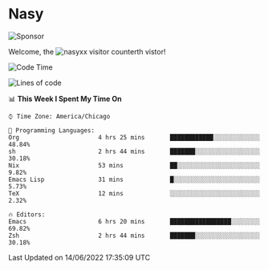 # Nasy

<!--
<p align="center">
<img height="200" src="https://github-readme-stats.vercel.app/api?username=nasyxx&count_private=true&show_icons=true&theme=dracula&include_all_commits=true"/>
<img height="200" src="https://github-readme-stats.vercel.app/api/top-langs/?username=nasyxx&theme=dracula&hide=html,jupyter+notebook&count_private=true&show_icons=true"/>
</p>

  
----------------
-->

![Sponsor](https://img.shields.io/static/v1.svg?label=Sponsor&message=%E2%9D%A4&logo=GitHub&style=flat&color=pink)
 
Welcome, the ![nasyxx visitor counter](https://count.getloli.com/get/@nasyxx?theme=rule34)th vistor!
 
<!--START_SECTION:waka-->
![Code Time](http://img.shields.io/badge/Code%20Time-2%2C480%20hrs%2013%20mins-blue)

![Lines of code](https://img.shields.io/badge/From%20Hello%20World%20I%27ve%20Written-5%20Million%20lines%20of%20code-blue)

📊 **This Week I Spent My Time On** 

```text
⌚︎ Time Zone: America/Chicago

💬 Programming Languages: 
Org                      4 hrs 25 mins       ████████████░░░░░░░░░░░░░   48.84% 
sh                       2 hrs 44 mins       ███████░░░░░░░░░░░░░░░░░░   30.18% 
Nix                      53 mins             ██░░░░░░░░░░░░░░░░░░░░░░░   9.82% 
Emacs Lisp               31 mins             █░░░░░░░░░░░░░░░░░░░░░░░░   5.73% 
TeX                      12 mins             ░░░░░░░░░░░░░░░░░░░░░░░░░   2.32%

🔥 Editors: 
Emacs                    6 hrs 20 mins       █████████████████░░░░░░░░   69.82% 
Zsh                      2 hrs 44 mins       ███████░░░░░░░░░░░░░░░░░░   30.18%

```


 Last Updated on 14/06/2022 17:35:09 UTC
<!--END_SECTION:waka-->

<!-- ![visitors](https://visitor-badge.laobi.icu/badge?page_id=nasyxx.nasyxx) -->
